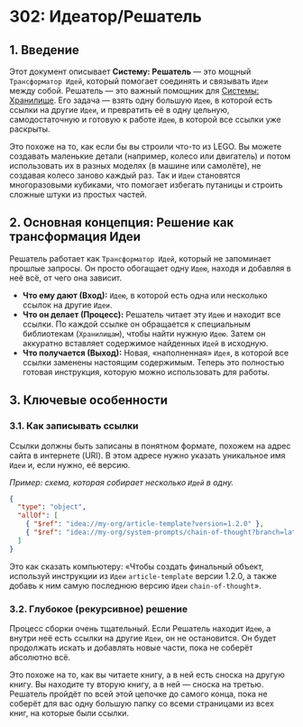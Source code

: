 # 302: Идеатор/Решатель

## 1. Введение

Этот документ описывает **Систему: Решатель** — это мощный `Трансформатор Идей`, который помогает соединять и связывать `Идеи` между собой. Решатель — это важный помощник для [Системы: Хранилище](./301_ideator_storage.md). Его задача — взять одну большую `Идею`, в которой есть ссылки на другие `Идеи`, и превратить её в одну цельную, самодостаточную и готовую к работе `Идею`, в которой все ссылки уже раскрыты.

Это похоже на то, как если бы вы строили что-то из LEGO. Вы можете создавать маленькие детали (например, колесо или двигатель) и потом использовать их в разных моделях (в машине или самолёте), не создавая колесо заново каждый раз. Так и `Идеи` становятся многоразовыми кубиками, что помогает избегать путаницы и строить сложные штуки из простых частей.

## 2. Основная концепция: Решение как трансформация Идеи

Решатель работает как `Трансформатор Идей`, который не запоминает прошлые запросы. Он просто обогащает одну `Идею`, находя и добавляя в неё всё, от чего она зависит.

*   **Что ему дают (Вход):** `Идею`, в которой есть одна или несколько ссылок на другие `Идеи`.
*   **Что он делает (Процесс):** Решатель читает эту `Идею` и находит все ссылки. По каждой ссылке он обращается к специальным библиотекам (`Хранилищам`), чтобы найти нужную `Идею`. Затем он аккуратно вставляет содержимое найденных `Идей` в исходную.
*   **Что получается (Выход):** Новая, «наполненная» `Идея`, в которой все ссылки заменены настоящим содержимым. Теперь это полностью готовая инструкция, которую можно использовать для работы.

## 3. Ключевые особенности

### 3.1. Как записывать ссылки

Ссылки должны быть записаны в понятном формате, похожем на адрес сайта в интернете (URI). В этом адресе нужно указать уникальное имя `Идеи` и, если нужно, её версию.

_Пример: схема, которая собирает несколько `Идей` в одну._

```json
{
  "type": "object",
  "allOf": [
    { "$ref": "idea://my-org/article-template?version=1.2.0" },
    { "$ref": "idea://my-org/system-prompts/chain-of-thought?branch=latest" }
  ]
}
```
Это как сказать компьютеру: «Чтобы создать финальный объект, используй инструкции из `Идеи` `article-template` версии 1.2.0, а также добавь к ним самую последнюю версию `Идеи` `chain-of-thought`».

### 3.2. Глубокое (рекурсивное) решение

Процесс сборки очень тщательный. Если Решатель находит `Идею`, а внутри неё есть ссылки на другие `Идеи`, он не остановится. Он будет продолжать искать и добавлять новые части, пока не соберёт абсолютно всё.

Это похоже на то, как вы читаете книгу, а в ней есть сноска на другую книгу. Вы находите ту вторую книгу, а в ней — сноска на третью. Решатель пройдёт по всей этой цепочке до самого конца, пока не соберёт для вас одну большую папку со всеми страницами из всех книг, на которые были ссылки.
